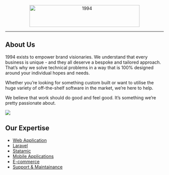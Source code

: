 <p align="center">
  <a href="https://1994.co.uk" target="_blank">
    <picture>
      <source media="(prefers-color-scheme: dark)" srcset="https://1994.co.uk/1994-logo-light.svg">
      <source media="(prefers-color-scheme: light)" srcset="https://1994.co.uk/1994-logo-dark.svg">
      <img alt="1994" src="https://1994.co.uk/1994-logo-dark.svg" width="350" height="70" style="max-width: 100%;">
    </picture>
  </a>
</p>

---

## About Us

1994 exists to empower brand visionaries. We understand that every business is unique - and they all deserve a bespoke and tailored approach. That’s why we solve technical problems in a way that is 100% designed around your individual hopes and needs.

Whether you’re looking for something custom built or want to utilise the huge variety of off-the-shelf software in the market, we’re here to help.

We believe that work should do good and feel good. It’s something we’re pretty passionate about.

<img src="https://1994.co.uk/img/asset/YXNzZXRzL3RlYW0vYnVzaW5lc3NfaW1hZ2VzLTgyX3dlYnNpemUtKDEpLmpwZw==?p=2xl-webp" />

## Our Expertise
- [Web Application](https://1994.co.uk/services/web-applications)
- [Laravel](https://1994.co.uk/laravel)
- [Statamic](https://1994.co.uk/statamic)
- [Mobile Applications](https://1994.co.uk/services/mobile-applications)
- [E-commerce](https://1994.co.uk/services/ecommerce)
- [Support & Maintainance](https://1994.co.uk/services/support-and-maintenance)
